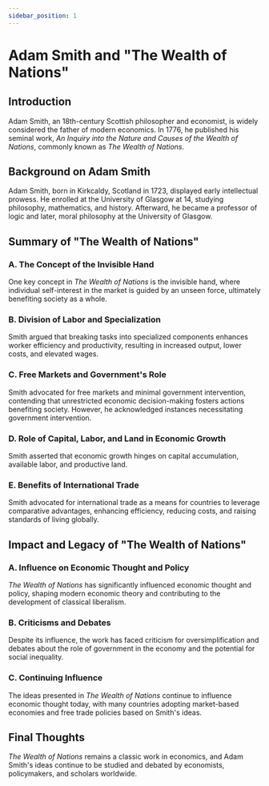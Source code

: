```yaml
---
sidebar_position: 1
---
```

# Adam Smith and "The Wealth of Nations"

## Introduction

Adam Smith, an 18th-century Scottish philosopher and economist, is widely considered the father of modern economics. In 1776, he published his seminal work, *An Inquiry into the Nature and Causes of the Wealth of Nations*, commonly known as *The Wealth of Nations*.

## Background on Adam Smith

Adam Smith, born in Kirkcaldy, Scotland in 1723, displayed early intellectual prowess. He enrolled at the University of Glasgow at 14, studying philosophy, mathematics, and history. Afterward, he became a professor of logic and later, moral philosophy at the University of Glasgow.

## Summary of "The Wealth of Nations"

### A. The Concept of the Invisible Hand

One key concept in *The Wealth of Nations* is the invisible hand, where individual self-interest in the market is guided by an unseen force, ultimately benefiting society as a whole.

### B. Division of Labor and Specialization

Smith argued that breaking tasks into specialized components enhances worker efficiency and productivity, resulting in increased output, lower costs, and elevated wages.

### C. Free Markets and Government's Role

Smith advocated for free markets and minimal government intervention, contending that unrestricted economic decision-making fosters actions benefiting society. However, he acknowledged instances necessitating government intervention.

### D. Role of Capital, Labor, and Land in Economic Growth

Smith asserted that economic growth hinges on capital accumulation, available labor, and productive land.

### E. Benefits of International Trade

Smith advocated for international trade as a means for countries to leverage comparative advantages, enhancing efficiency, reducing costs, and raising standards of living globally.

## Impact and Legacy of "The Wealth of Nations"

### A. Influence on Economic Thought and Policy

*The Wealth of Nations* has significantly influenced economic thought and policy, shaping modern economic theory and contributing to the development of classical liberalism.

### B. Criticisms and Debates

Despite its influence, the work has faced criticism for oversimplification and debates about the role of government in the economy and the potential for social inequality.

### C. Continuing Influence

The ideas presented in *The Wealth of Nations* continue to influence economic thought today, with many countries adopting market-based economies and free trade policies based on Smith's ideas.

## Final Thoughts

*The Wealth of Nations* remains a classic work in economics, and Adam Smith's ideas continue to be studied and debated by economists, policymakers, and scholars worldwide.

